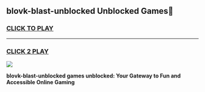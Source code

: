 
## blovk-blast-unblocked Unblocked Games👋
<h3>
<a href="https://news.freeplayer.one?title=blovk-blast-unblocked&ref=16F">CLICK TO PLAY</a></h3>
<hr>

<h3>
<a href="https://news.freeplayer.one?title=blovk-blast-unblocked&ref=16F">CLICK 2 PLAY</a>
  
</h3>

<a href="https://news.freeplayer.one?title=blovk-blast-unblocked&ref=16F/"><img src="https://clearcache.store/games.png"></a>


**blovk-blast-unblocked games unblocked: Your Gateway to Fun and Accessible Online Gaming**
